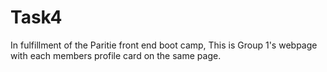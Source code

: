 # Task4
In fulfillment of the Paritie front end boot camp, 
This is Group 1's webpage with each members profile card on the same page.
